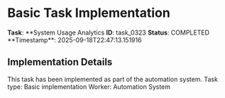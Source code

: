# Basic Task Implementation

**Task**: **System Usage Analytics
**ID**: task_0323
**Status**: COMPLETED
**Timestamp\*\*: 2025-09-18T22:47:13.151916

## Implementation Details

This task has been implemented as part of the automation system.
Task type: Basic implementation
Worker: Automation System
